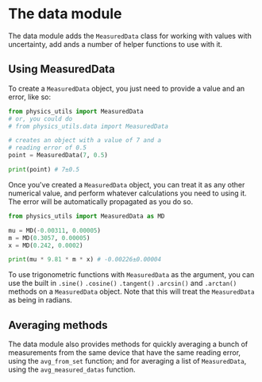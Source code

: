 # The data module

The data module adds the `MeasuredData` class for working with values 
with uncertainty, add ands a number of helper functions to use with 
it.

## Using MeasuredData
To create a `MeasuredData` object, you just need to provide a value and an 
error, like so:
```python
from physics_utils import MeasuredData
# or, you could do
# from physics_utils.data import MeasuredData

# creates an object with a value of 7 and a
# reading error of 0.5
point = MeasuredData(7, 0.5)

print(point) # 7±0.5
```

Once you've created a `MeasuredData` object, you can treat it as any 
other numerical value, and perform whatever calculations you need to
using it. The error will be automatically propagated as you do so.

```python
from physics_utils import MeasuredData as MD

mu = MD(-0.00311, 0.00005)
m = MD(0.3057, 0.00005)
x = MD(0.242, 0.0002)

print(mu * 9.81 * m * x) # -0.00226±0.00004 
```

To use trigonometric functions with `MeasuredData` as the argument,
you can use the built in `.sine()` `.cosine()` `.tangent()` `.arcsin()`
and `.arctan()` methods on a `MeasuredData` object. Note that this will
treat the `MeasuredData` as being in radians.

## Averaging methods
The data module also provides methods for quickly averaging a bunch of
measurements from the same device that have the same reading error,
using the `avg_from_set` function; and for averaging a list of `MeasuredData`,
using the `avg_measured_datas` function.